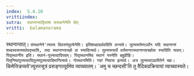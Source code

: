```yaml
---
index:  5.4.10
vrittiindex: 
sutra:  स्थानान्ताद्विभाषा सस्थानेनेति चेत्
vritti:  balamanorama 
---
```


स्थानान्तात्। `संस्थानेने'त्यस्य विवरणंतुल्येनेति। इतिशब्दादर्थवदिति लभ्यते। तुल्यरूपेणाऽर्थेन यदि स्थानान्तं शब्दस्वरूपमर्थवद्भवति, तदा स्थानान्ताच्छो वा स्यादित्यर्थः। तुल्यरूपार्थे वर्तमानात्स्थानान्ताच्छोवा स्यादिति यावत्। पितृस्थानीय इति। स्थानं-पूज्यत्वादिपदम्। पितृस्थानमिव स्थानं यस्येति बहुव्रीहिः। पितृनिष्ठपूज्यत्वादितुल्यपूज्यत्वादिमानित्यर्थः। गोस्थानमिति। गवां निवास इत्यर्थः। अत्र तुल्यत्वाऽप्रतीतेर्न च्छः। `किमेत्तिङव्यये'त्युत्तरसूत्रं प्रसङ्गात्पूर्वमेव व्याख्यातम्। `अमु च च्छन्दसी'ति तु वैदिकप्रक्रियायां व्याख्यास्यते। 

